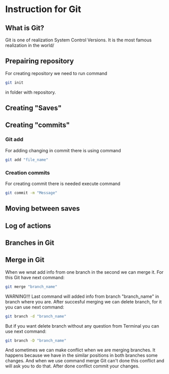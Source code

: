 # Instruction for Git

## What is Git?

Git is one of realization System Control Versions. It is the most famous realization in the world/
## Prepairing repository

For creating repository we need to run command 

```sh
git init
```
in folder with repository.

## Creating "Saves"
## Creating "commits"

### Git add

For adding changing in commit there is using command 
```sh
git add "file_name"
```
### Creation commits

For creating commit there is needed execute command 
```sh
git commit -m "Message"
```

## Moving between saves

## Log of actions

## Branches in Git

## Merge in Git

When we wnat add info from one branch in the second we can merge it. For this Git have next command:
```sh
git merge "branch_name"
```
WARNING!!!
Last command will added info from branch "branch_name" in branch where you are. 
After succesful merging we can delete branch, for it you can use next command:
```sh
git branch -d "branch_name"
```
But if you want delete branch without any question from Terminal you can use next command:
```sh
git branch -D "branch_name"
```
And sometimes we can make conflict when we are merging branches. It happens because we have in the similar positions in both branches some changes. And when we use command merge Git can't done this conflict and will ask you to do that. After done conflict commit your changes.